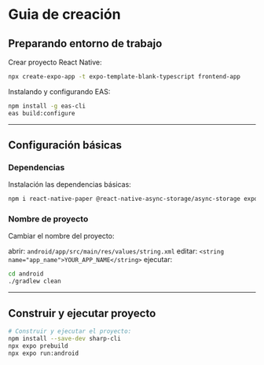 # Guia de creación

## Preparando entorno de trabajo

Crear proyecto React Native:

```sh
npx create-expo-app -t expo-template-blank-typescript frontend-app
```

Instalando y configurando EAS:

```sh
npm install -g eas-cli
eas build:configure
```

---

## Configuración básicas

### Dependencias

Instalación las dependencias básicas:

```sh
npm i react-native-paper @react-native-async-storage/async-storage expo-constants @react-native-community/netinfo
```

### Nombre de proyecto

Cambiar el nombre del proyecto:

abrir: `android/app/src/main/res/values/string.xml`
editar: `<string name="app_name">YOUR_APP_NAME</string>`
ejecutar:

```sh
cd android
./gradlew clean
```

---

## Construir y ejecutar proyecto

```sh
# Construir y ejecutar el proyecto:
npm install --save-dev sharp-cli
npx expo prebuild
npx expo run:android
```
